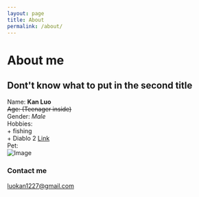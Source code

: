```yaml
---
layout: page
title: About
permalink: /about/
---
```

# About me  
## Dont't know what to put in the second title  
Name:  **Kan Luo**  
~~Age: (Teenager inside)~~  
Gender:  *Male*  
Hobbies:  
    + fishing  
    + Diablo 2 [Link](https://www.blizzard.com/en-us/games/d2/)  
Pet:  
![Image](https://upload.wikimedia.org/wikipedia/commons/thumb/3/34/Florida_Box_Turtle_Digon3.jpg/220px-Florida_Box_Turtle_Digon3.jpg)

### Contact me

[luokan1227@gmail.com](mailto:email@domain.com)
